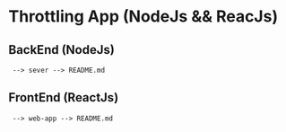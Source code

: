 # Throttling App (NodeJs && ReacJs)

## BackEnd (NodeJs)

```
 --> sever --> README.md
```

## FrontEnd (ReactJs)

```
 --> web-app --> README.md
```